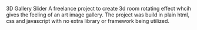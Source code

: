 3D Gallery Slider
A freelance project to create 3d room rotating effect whcih gives the feeling of an art image gallery. The project was build in plain html, css and javascript with no extra library or framework being utilized.

